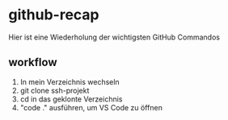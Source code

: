 # github-recap
Hier ist eine Wiederholung der wichtigsten GitHub Commandos

## workflow
1. In mein Verzeichnis wechseln
2. git clone ssh-projekt
3. cd in das geklonte Verzeichnis
4. "code ." ausführen, um VS Code zu öffnen
